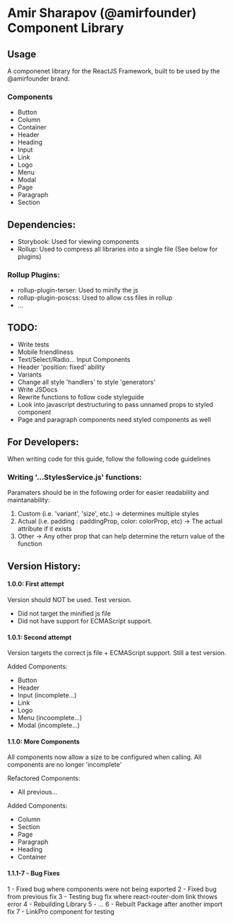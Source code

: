 # Amir Sharapov (@amirfounder) Component Library

## Usage

A componenet library for the ReactJS Framework, built to be used by the @amirfounder brand.

### Components

- Button
- Column
- Container
- Header
- Heading
- Input
- Link
- Logo
- Menu
- Modal
- Page
- Paragraph
- Section

## Dependencies:

- Storybook: Used for viewing components
- Rollup: Used to compress all libraries into a single file (See below for plugins)

### Rollup Plugins:

- rollup-plugin-terser: Used to minify the js
- rollup-plugin-poscss: Used to allow css files in rollup
- ...

## TODO:

- Write tests
- Mobile friendliness
- Text/Select/Radio... Input Components
- Header 'position: fixed' ability
- Variants
- Change all style 'handlers' to style 'generators'
- Write JSDocs
- Rewrite functions to follow code styleguide
- Look into javascript destructuring to pass unnamed props to styled component
- Page and paragraph components need styled components as well

## For Developers:

When writing code for this guide, follow the following code guidelines

### Writing '...StylesService.js' functions:

Paramaters should be in the following order for easier readability and maintanability:

1. Custom (i.e. 'variant', 'size', etc.) -> determines multiple styles
2. Actual (i.e. padding : paddingProp, color: colorProp, etc) -> The actual attribute if it exists
3. Other -> Any other prop that can help determine the return value of the function

## Version History:

#### 1.0.0: First attempt

Version should NOT be used.
Test version.

- Did not target the minified js file
- Did not have support for ECMAScript support.

#### 1.0.1: Second attempt

Version targets the correct js file + ECMAScript support.
Still a test version.

Added Components:

- Button
- Header
- Input (incomplete...)
- Link
- Logo
- Menu (incoomplete...)
- Modal (incomplete...)

#### 1.1.0: More Components

All components now allow a size to be configured when calling.
All components are no longer 'incomplete'

Refactored Components:

- All previous...

Added Components:

- Column
- Section
- Page
- Paragraph
- Heading
- Container

#### 1.1.1-7 - Bug Fixes

1 - Fixed bug where components were not being exported
2 - Fixed bug from previous fix
3 - Testing bug fix where react-router-dom link throws error
4 - Rebuilding Library
5 - ...
6 - Rebuilt Package after another import fix
7 - LinkPro component for testing